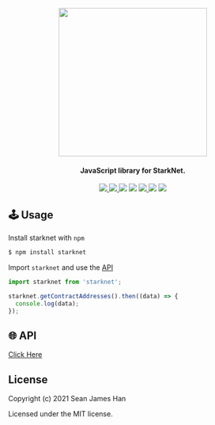 <!-- logo -->
<p align="center">
  <img width='300' src="https://raw.githubusercontent.com/seanjameshan/starknet.js/main/img/logo.svg">
</p>

<!-- tag line -->
<h4 align='center'> JavaScript library for StarkNet.</h4>

<!-- primary badges -->
<p align="center">
  <a href="https://github.com/seanjameshan/starknet.js/actions">
    <img src="https://img.shields.io/github/workflow/status/seanjameshan/starknet.js/Node.js%20CI/main">
  </a>
  <a href="https://www.npmjs.com/package/starknet">
    <img src='https://img.shields.io/github/package-json/v/seanjameshan/starknet.js?label=npm' />
  </a>
  <img src='https://img.shields.io/bundlephobia/minzip/starknet?color=success&label=size' />
  <img src='https://img.shields.io/npm/dt/starknet?color=blueviolet' />
  <a href="https://github.com/seanjameshan/starknet.js/blob/main/LICENSE/">
    <img src="https://img.shields.io/badge/license-MIT-black">
  </a>
  <img src='https://img.shields.io/github/stars/seanjameshan/starknet.js?color=yellow' />
  <a href="https://starkware.co/">
    <img src="https://img.shields.io/badge/powered_by-StarkWare-navy">
  </a>
</p>

## 🕹️ Usage
Install starknet with `npm`
```bash
$ npm install starknet
```
Import `starknet` and use the [API](https://github.com/seanjameshan/starknet.js/blob/main/docs)
```javascript
import starknet from 'starknet';

starknet.getContractAddresses().then((data) => {
  console.log(data);
});
```

## 🌐 API
[Click Here](https://github.com/seanjameshan/starknet.js/blob/main/docs)

## License
Copyright (c) 2021 Sean James Han

Licensed under the MIT license.
